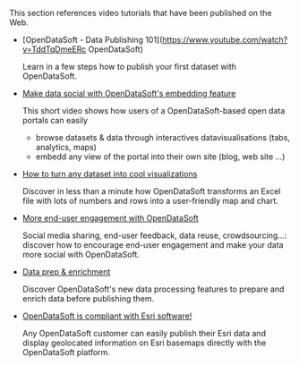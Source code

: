 This section references video tutorials that have been published on the Web.

* [OpenDataSoft - Data Publishing 101](https://www.youtube.com/watch?v=TddTqDmeERc OpenDataSoft)

  Learn in a few steps how to publish your first dataset with OpenDataSoft.
  
* [Make data social with OpenDataSoft's embedding feature](https://www.youtube.com/watch?v=tMMRZLPHbRE)

  This short video shows how users of a OpenDataSoft-based open data portals can easily
   * browse datasets & data through interactives datavisualisations (tabs, analytics, maps)
   * embedd any view of the portal into their own site (blog, web site ...)
   
* [How to turn any dataset into cool visualizations](https://www.youtube.com/watch?v=uhZ1FcPNXAY)

  Discover in less than a minute how OpenDataSoft transforms an Excel file with lots of numbers and rows into a user-friendly map and chart.
  
* [More end-user engagement with OpenDataSoft](https://www.youtube.com/watch?v=KBTzH5_sELI)

  Social media sharing, end-user feedback, data reuse, crowdsourcing...: discover how to encourage end-user engagement and make your data more social with OpenDataSoft.
  
* [Data prep & enrichment](https://www.youtube.com/watch?v=jCAJIELUpAU)

  Discover OpenDataSoft's new data processing features to prepare and enrich data before publishing them.
  
* [OpenDataSoft is compliant with Esri software!](https://www.youtube.com/watch?v=_MPCFPLA1eE)

  Any OpenDataSoft customer can easily publish their Esri data and display geolocated information on Esri basemaps directly with the OpenDataSoft platform.